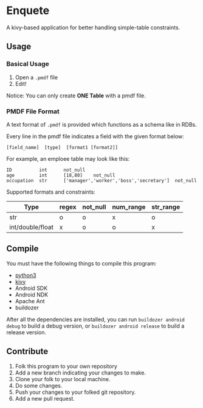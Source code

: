 Enquete
=======
A kivy-based application for better
handling simple-table constraints.

Usage
-----

### Basical Usage
1. Open a `.pmdf` file
2. Edit!

Notice: You can only create **ONE Table** with a pmdf file.

### PMDF File Format
A text format of `.pmdf` is provided which functions
as a schema like in RDBs.

Every line in the pmdf file indicates a field with the given format below:

```
[field_name]  [type]  [format1 [format2]]
```

For example, an emploee table may look like this:

```
ID          int      not_null
age         int      [18,80]    not_null
occupation  str      ['manager','worker','boss','secretary']  not_null
```

Supported formats and constraints:

|       Type       | regex | not_null | num_range | str_range |
|------------------|-------|----------|-----------|-----------|
|       str        |   o   |    o     |     x     |     o     |
| int/double/float |   x   |    o     |     o     |     x     |


Compile
-------
You must have the following things to compile this program:

- [python3](http://www.python.org)
- [kivy](http://github.com/kivy/kivy)
- Android SDK
- Android NDK
- Apache Ant
- buildozer

After all the dependencies are installed,
you can run `buildozer android debug` to build a
debug version, or `buildozer android release` to
build a release version.

Contribute
----------
1. Folk this program to your own repository
2. Add a new branch indicating your changes to make.
3. Clone your folk to your local machine.
4. Do some changes.
5. Push your changes to your folked git repository.
6. Add a new pull request.
